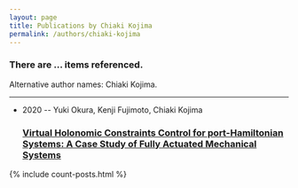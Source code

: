 ```yaml
---
layout: page
title: Publications by Chiaki Kojima
permalink: /authors/chiaki-kojima
---
```


<h3 id="number-posts">There are ... items referenced.</h3>
<p id='info-authors'>Alternative author names: Chiaki Kojima.</p>
<hr />
<ul class="post-list">
<li><span class='post-meta'>2020 -- Yuki Okura, Kenji Fujimoto, Chiaki Kojima</span><h3><a class='post-link' href="{{ site.baseurl }}/virtual-holonomic-constraints-control-for-port-hamiltonian-systems-a-case-study-of-fully-actuated-mechanical-systems">Virtual Holonomic Constraints Control for port-Hamiltonian Systems: A Case Study of Fully Actuated Mechanical Systems</a></h3></li>

</ul>
{% include count-posts.html %}
